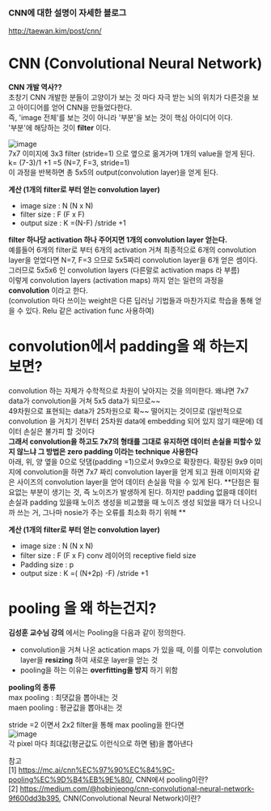 ### CNN에 대한 설명이 자세한 블로그
http://taewan.kim/post/cnn/  

# CNN (Convolutional Neural Network)
**CNN 개발 역사??**  
초창기 CNN 개발한 분들이 고양이가 보는 것 마다 자극 받는 뇌의 위치가 다른것을 보고 아이디어를 얻어 CNN을 만들었다한다.  
즉, 'image 전체'를 보는 것이 아니라 '부분'을 보는 것이 핵심 아이디어 이다.  
'부분'에 해당하는 것이 **filter** 이다.
  
![image](https://user-images.githubusercontent.com/56099627/70595067-a2dd4800-1c25-11ea-95ce-b22d760e35bf.png)  
7x7 이미지에 3x3 filter (stride=1) 으로 옆으로 옮겨가며 1개의 value을 얻게 된다.  
k= (7-3)/1 +1 =5 (N=7, F=3, stride=1)  
이 과정을 반복하면 총 5x5의 output(convolution layer)을 얻게 된다.  
  
**계산 (1개의 filter로 부터 얻는 convolution layer)**  
- image size : N (N x N)   
- filter size : F (F x F)  
- output size : K =(N-F) /stride +1  
  
**filter 하나당 activation 하나 주어지면 1개의 convolution layer 얻는다.**  
예를들어 6개의 filter로 부터 6개의 activation 거쳐 최종적으로 6개의 convolution layer을 얻었다면 N=7, F=3 으므로 5x5짜리 convolution layer을 6개 얻은 셈이다. 그러므로 5x5x6 인 convolution layers (다른말로 activation maps 라 부름)  
이렇게 convolution layers (activation maps) 까지 얻는 일련의 과정을 **convolution** 이라고 한다.  
(convolution 마다 쓰이는 weight은 다른 딥러닝 기법들과 마찬가지로 학습을 통해 얻을 수 있다. Relu 같은 activation func 사용하여)  
  
# convolution에서 padding을 왜 하는지 보면?
convolution 하는 자체가 수학적으로 차원이 낮아지는 것을 의미한다. 왜냐면 7x7 data가 convolution을 거쳐 5x5 data가 되므로~~  
49차원으로 표현되는 data가 25차원으로 확~~ 떨어지는 것이므로 (일반적으로 convolution 을 거치기 전부터 25차원 data에 embedding 되어 있지 않기 때문에) 데이터 손실은 불가피 할 것이다   
**그래서 convolution을 하고도 7x7의 형태를 그대로 유지하면 데이터 손실을 피할수 있지 않느냐 그 방법은 zero padding 이라는 technique 사용한다**  
아래, 위, 양 옆을 0으로 덧댐(padding =1)으로서 9x9으로 확장한다. 확장된 9x9 이미지에 convolution을 하면 7x7 짜리 convolution layer을 얻게 되고 원래 이미지와 같은 사이즈의 convolution layer을 얻어 데이터 손실을 막을 수 있게 된다.  **단점은 필요없는 부분이 생기는 것, 즉 노이즈가 발생하게 된다. 하지만 padding 없을때 데이터 손실과 padding 있을때 노이즈 생성을 비교했을 때 노이즈 생성 되었을 때가 더 나으니까 쓰는 거, 그나마 nosie가 주는 오류를 최소화 하기 위해 **
  
 **계산 (1개의 filter로 부터 얻는 convolution layer)**  
- image size : N (N x N)   
- filter size : F (F x F) conv 레이어의 receptive field size   
- Padding size : p  
- output size : K =( (N+2p) -F) /stride +1   
  
# pooling 을 왜 하는건지?
**김성훈 교수님 강의** 에서는 Pooling을 다음과 같이 정의한다.  
- convolution을 거쳐 나온 actication maps 가 있을 때, 이를 이루는 convolution layer을 **resizing** 하여 새로운 layer을 얻는 것  
- pooling을 하는 이유는 **overfitting을 방지** 하기 위함

**pooling의 종류**  
max pooling : 최댓값을 뽑아내는 것  
maen pooling : 평균값을 뽑아내는 것  
  
stride =2 이면서 2x2 filter을 통해 max pooling을 한다면  
![image](https://user-images.githubusercontent.com/56099627/70594289-5e50ad00-1c23-11ea-85f5-a2eca11423ac.png)  
각 pixel 마다 최대값(평균값도 이런식으로 하면 됌)을 뽑아낸다
  
  
참고  
[1] https://mc.ai/cnn%EC%97%90%EC%84%9C-pooling%EC%9D%B4%EB%9E%80/, CNN에서 pooling이란?  
[2] https://medium.com/@hobinjeong/cnn-convolutional-neural-network-9f600dd3b395, CNN(Convolutional Neural Network)이란?
